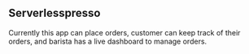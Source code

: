 ## Serverlesspresso

Currently this app can place orders, customer can keep track of their orders, and barista has a live dashboard to manage orders.